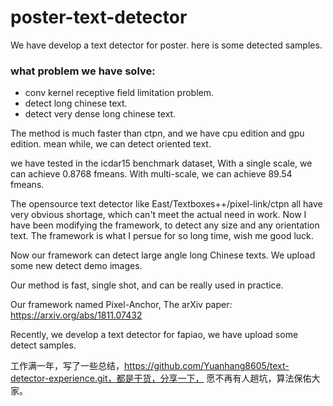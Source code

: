 # poster-text-detector

We have develop a text detector for poster. 
here is some detected samples. 

### what problem we have solve:
- conv kernel receptive field limitation problem. 
- detect long chinese text. 
- detect very dense long chinese text. 
	
The method is much faster than ctpn, and we have cpu edition and gpu edition. 
mean while, we can detect oriented text. 

we have tested in the icdar15 benchmark dataset, With a single scale, we can achieve
0.8768 fmeans. With multi-scale, we can achieve 89.54 fmeans. 

The opensource text detector like East/Textboxes++/pixel-link/ctpn all have very obvious shortage, which can't
meet the actual need in work. Now I have been modifying the framework, to detect any size and any orientation text. 
The framework is what I persue for so long time, wish me good luck. 

Now our framework can detect large angle long Chinese texts. We upload some new detect demo images. 

Our method is fast, single shot, and can be really used in practice. 

Our framework named Pixel-Anchor, The arXiv paper:
https://arxiv.org/abs/1811.07432

Recently, we develop a text detector for fapiao, we have upload some detect samples. 

工作满一年，写了一些总结，https://github.com/Yuanhang8605/text-detector-experience.git，都是干货，分享一下，
愿不再有人趟坑，算法保佑大家。
